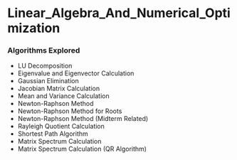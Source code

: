 # Linear_Algebra_And_Numerical_Optimization

### Algorithms Explored

* LU Decomposition 
* Eigenvalue and Eigenvector Calculation
* Gaussian Elimination
* Jacobian Matrix Calculation
* Mean and Variance Calculation
* Newton-Raphson Method
* Newton-Raphson Method for Roots
* Newton-Raphson Method (Midterm Related)
* Rayleigh Quotient Calculation
* Shortest Path Algorithm
* Matrix Spectrum Calculation
* Matrix Spectrum Calculation (QR Algorithm)
